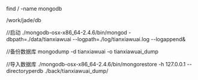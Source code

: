 find / -name mongodb

/work/jade/db

//启动
./mongodb-osx-x86_64-2.4.6/bin/mongod -dbpath=./data/tianxiawuai --logpath=./log/tianxiawuai.log --logappend&

//备份数据库
mongodump -d tianxiawuai -o tianxiawuai_dump

//导入数据库
./mongodb-osx-x86_64-2.4.6/bin/mongorestore -h 127.0.0.1 --directoryperdb ./back/tianxiawuai_dump/

